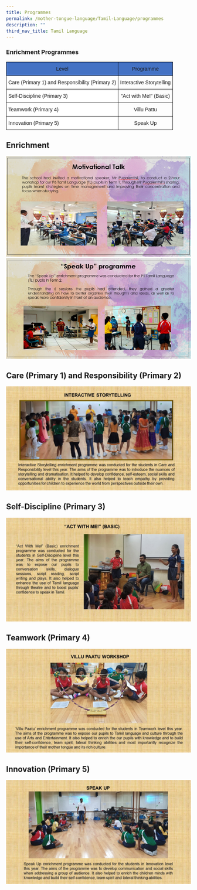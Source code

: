 ```yaml
---
title: Programmes
permalink: /mother-tongue-language/Tamil-Language/programmes
description: ""
third_nav_title: Tamil Language
---
```

### Enrichment Programmes
<style type="text/css">
.tg  {border-collapse:collapse;border-spacing:0;}
.tg td{border-color:black;border-style:solid;border-width:1px;font-family:Arial, sans-serif;font-size:14px;
  overflow:hidden;padding:10px 5px;word-break:normal;}
.tg th{border-color:black;border-style:solid;border-width:1px;font-family:Arial, sans-serif;font-size:14px;
  font-weight:normal;overflow:hidden;padding:10px 5px;word-break:normal;}
.tg .tg-baqh{text-align:center;vertical-align:top}
.tg .tg-7bk6{background-color:#4472c4;text-align:center;vertical-align:top}
.tg .tg-ktyi{background-color:#FFF;text-align:left;vertical-align:top}
</style>
<table class="tg">
<thead>
  <tr>
    <th class="tg-7bk6">Level</th>
    <th class="tg-7bk6">Programme</th>
  </tr>
</thead>
<tbody>
  <tr>
    <td class="tg-ktyi">Care (Primary 1) and Responsibility (Primary 2)</td>
    <td class="tg-baqh">Interactive Storytelling</td>
  </tr>
  <tr>
    <td class="tg-ktyi">Self-Discipline (Primary 3)</td>
    <td class="tg-baqh">"Act with Me!" (Basic)</td>
  </tr>
  <tr>
    <td class="tg-ktyi">Teamwork (Primary 4)</td>
    <td class="tg-baqh">Villu Pattu</td>
  </tr>
  <tr>
    <td class="tg-ktyi">Innovation (Primary 5)</td>
    <td class="tg-baqh">Speak Up</td>
  </tr>
</tbody>
</table>

## Enrichment
![](/images/TL%20motivational.png)
![](/images/TL%20speak%20up.png)

## Care (Primary 1) and Responsibility (Primary 2)
![](/images/TL01.jpg)

## Self-Discipline (Primary 3)
![](/images/TL02.jpg)

## Teamwork (Primary 4)
![](/images/TL03.jpg)

## Innovation (Primary 5)
![](/images/TL04.jpg)